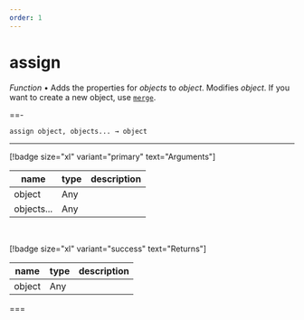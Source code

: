 ```yaml
---
order: 1
---
```

# assign

_Function_ &bull; Adds the properties for _objects_ to _object_. Modifies _object_. If you want to create a new object, use [`merge`](#merge).


==- <pre><code>assign object, objects... &rarr; object</code></pre>
<hr>

[!badge size="xl" variant="primary" text="Arguments"]

| name | type | description |
|------|------|-------------|
|object|Any||
|objects...|Any||

<br>

[!badge size="xl" variant="success" text="Returns"]

| name | type | description |
|------|------|-------------|
|object|Any||



===



